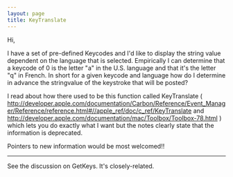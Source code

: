 ```yaml
---
layout: page
title: KeyTranslate
---
```




Hi,

I have a set of pre-defined Keycodes and I'd like to display the string value dependent on the language that is selected. Empirically I can determine that a keycode of 0 is the letter "a" in the U.S. language and that it's the letter "q" in French. In short for a given keycode and language how do I determine in advance the stringvalue of the keystroke that will be posted?

I read about how there used to be this function called KeyTranslate ( http://developer.apple.com/documentation/Carbon/Reference/Event_Manager/Reference/reference.html#//apple_ref/doc/c_ref/KeyTranslate and http://developer.apple.com/documentation/mac/Toolbox/Toolbox-78.html ) which lets you do exactly what I want but the notes clearly state that the information is deprecated. 

Pointers to new information would be most welcomed!!

----

See the discussion on GetKeys. It's closely-related.

